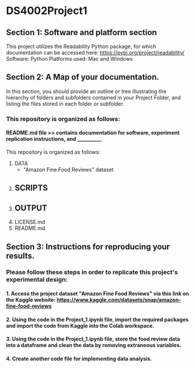 # DS4002Project1

## Section 1: Software and platform section

This project utilizes the Readability Python package, for which documentation can be accessed here: https://pypi.org/project/readability/
Software: Python
Platforms used: Mac and Windows


## Section 2: A Map of your documentation.
In this section, you should provide an outline or tree illustrating the
hierarchy of folders and subfolders contained in your Project Folder,
and listing the files stored in each folder or subfolder.

### This repository is organized as follows:
#### README.md file >> contains documentation for software, experiment replication instructions, and __________


This repository is organized as follows:

1. DATA
    - "Amazon Fine Food Reviews" dataset
2. SCRIPTS
    - 
3. OUTPUT
    - 
3. LICENSE.md
5. README.md


## Section 3: Instructions for reproducing your results.

### Please follow these steps in order to replicate this project's experimental design:
#### 1. Access the project dataset "Amazon Fine Food Reviews" via this link on the Kaggle website: https://www.kaggle.com/datasets/snap/amazon-fine-food-reviews
#### 2. Using the code in the Project_1.ipynb file, import the required packages and import the code from Kaggle into the Colab workspace.
#### 3. Using the code in the Project_1.ipynb file, store the food review data into a dataframe and clean the data by removing extraneous variables. 
#### 4. Create another code file for implementing data analysis.
